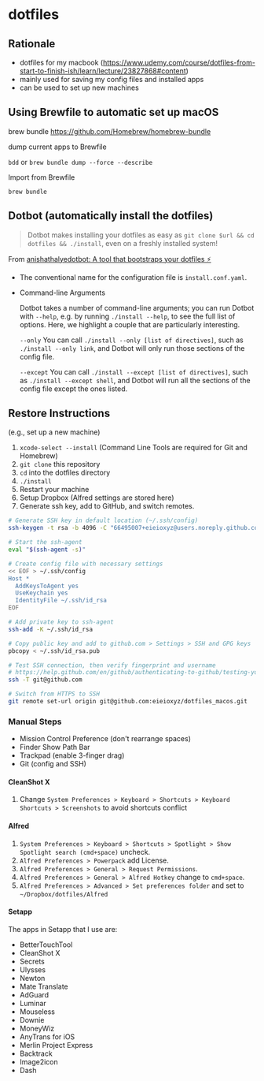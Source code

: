 # dotfiles

## Rationale
- dotfiles for my macbook (https://www.udemy.com/course/dotfiles-from-start-to-finish-ish/learn/lecture/23827868#content)
- mainly used for saving my config files and installed apps
- can be used to set up new machines

## Using Brewfile to automatic set up macOS
brew bundle
https://github.com/Homebrew/homebrew-bundle

dump current apps to Brewfile

`bdd` or
`brew bundle dump --force --describe`

Import from Brewfile

```brew bundle```

## Dotbot (automatically install the dotfiles)


> Dotbot makes installing your dotfiles as easy as `git clone $url && cd dotfiles && ./install`, even on a freshly installed system!

From [anishathalyedotbot: A tool that bootstraps your dotfiles ⚡️](https://github.com/anishathalye/dotbot#command-line-arguments)

- The conventional name for the configuration file is `install.conf.yaml`.
- Command-line Arguments

    Dotbot takes a number of command-line arguments; you can run Dotbot with `--help`, e.g. by running `./install --help`, to see the full list of options. Here, we highlight a couple that are particularly interesting.

    `--only` 
    You can call `./install --only [list of directives]`, such as `./install --only link`, and Dotbot will only run those sections of the config file.

    `--except`
    You can call `./install --except [list of directives]`, such as `./install --except shell`, and Dotbot will run all the sections of the config file except the ones listed.

## Restore Instructions

(e.g., set up a new machine)
1. `xcode-select --install` (Command Line Tools are required for Git and Homebrew)
2. `git clone` this repository
3. `cd` into the dotfiles directory
4. `./install`
5. Restart your machine
6. Setup Dropbox (Alfred settings are stored here)
7. Generate ssh key, add to GitHub, and switch remotes.
  ```bash
  # Generate SSH key in default location (~/.ssh/config)
  ssh-keygen -t rsa -b 4096 -C "66495007+eieioxyz@users.noreply.github.com"

  # Start the ssh-agent
  eval "$(ssh-agent -s)"

  # Create config file with necessary settings
  << EOF > ~/.ssh/config
  Host *
    AddKeysToAgent yes
    UseKeychain yes
    IdentityFile ~/.ssh/id_rsa
  EOF

  # Add private key to ssh-agent 
  ssh-add -K ~/.ssh/id_rsa

  # Copy public key and add to github.com > Settings > SSH and GPG keys
  pbcopy < ~/.ssh/id_rsa.pub

  # Test SSH connection, then verify fingerprint and username
  # https://help.github.com/en/github/authenticating-to-github/testing-your-ssh-connection
  ssh -T git@github.com

  # Switch from HTTPS to SSH
  git remote set-url origin git@github.com:eieioxyz/dotfiles_macos.git
  ```

### Manual Steps
- Mission Control Preference (don't rearrange spaces)
- Finder Show Path Bar
- Trackpad (enable 3-finger drag)
- Git (config and SSH)

#### CleanShot X 
1. Change `System Preferences > Keyboard > Shortcuts > Keyboard Shortcuts > Screenshots` to avoid shortcuts conflict

#### Alfred
1. `System Preferences > Keyboard > Shortcuts > Spotlight > Show Spotlight search (cmd+space)` uncheck.
2. `Alfred Preferences > Powerpack` add License.
3. `Alfred Preferences > General > Request Permissions`.
4. `Alfred Preferences > General > Alfred Hotkey` change to `cmd+space`.
5. `Alfred Preferences > Advanced > Set preferences folder` and set to `~/Dropbox/dotfiles/Alfred`

#### Setapp
The apps in Setapp that I use are:
- BetterTouchTool
- CleanShot X
- Secrets
- Ulysses
- Newton
- Mate Translate
- AdGuard
- Luminar
- Mouseless
- Downie
- MoneyWiz
- AnyTrans for iOS
- Merlin Project Express
- Backtrack
- Image2icon
- Dash